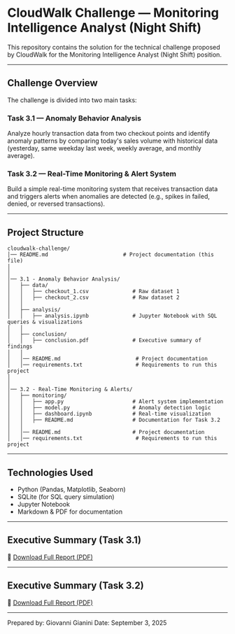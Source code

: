 # CloudWalk Challenge — Monitoring Intelligence Analyst (Night Shift)

This repository contains the solution for the technical challenge proposed by CloudWalk for the Monitoring Intelligence Analyst (Night Shift) position.

---

## Challenge Overview

The challenge is divided into two main tasks:

### Task 3.1 — Anomaly Behavior Analysis
Analyze hourly transaction data from two checkout points and identify anomaly patterns by comparing today's sales volume with historical data (yesterday, same weekday last week, weekly average, and monthly average).

### Task 3.2 — Real-Time Monitoring & Alert System
Build a simple real-time monitoring system that receives transaction data and triggers alerts when anomalies are detected (e.g., spikes in failed, denied, or reversed transactions).

---

## Project Structure

```
cloudwalk-challenge/ 
│── README.md                        # Project documentation (this file)
│ 
│ 
│── 3.1 - Anomaly Behavior Analysis/ 
│   ├── data/ 
│   │   ├── checkout_1.csv              # Raw dataset 1 
│   │   ├── checkout_2.csv              # Raw dataset 2 
│   │ 
│   ├── analysis/ 
│   │   ├── analysis.ipynb              # Jupyter Notebook with SQL queries & visualizations 
│   │ 
│   ├── conclusion/ 
│   │   ├── conclusion.pdf              # Executive summary of findings 
│   │ 
│   │── README.md                        # Project documentation 
│   │── requirements.txt                 # Requirements to run this project 
│ 
│ 
│── 3.2 - Real-Time Monitoring & Alerts/ 
│   ├── monitoring/ 
│   │   ├── app.py                      # Alert system implementation 
│   │   ├── model.py                    # Anomaly detection logic 
│   │   ├── dashboard.ipynb             # Real-time visualization 
│   │   ├── README.md                   # Documentation for Task 3.2 
│   │ 
│   │── README.md                       # Project documentation 
│   │── requirements.txt                 # Requirements to run this project 

```

---

## Technologies Used

- Python (Pandas, Matplotlib, Seaborn)
- SQLite (for SQL query simulation)
- Jupyter Notebook
- Markdown & PDF for documentation

---

## Executive Summary (Task 3.1)

📄 [Download Full Report (PDF)](https://github.com/GiovanniGianin1/cloudwalk-challenge/blob/main/3.1%20-%20Anomaly%20Behavior%20Analysis/README.md)

---

## Executive Summary (Task 3.2)

📄 [Download Full Report (PDF)](https://github.com/GiovanniGianin1/cloudwalk-challenge/blob/main/3.2%20-%20Real-Time%20Monitoring%20%26%20Alerts/README.md)

---

Prepared by: Giovanni Gianini
Date: September 3, 2025
